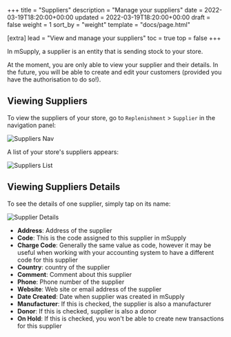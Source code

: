 +++
title = "Suppliers"
description = "Manage your suppliers"
date = 2022-03-19T18:20:00+00:00
updated = 2022-03-19T18:20:00+00:00
draft = false
weight = 1
sort_by = "weight"
template = "docs/page.html"

[extra]
lead = "View and manage your suppliers"
toc = true
top = false
+++

In mSupply, a supplier is an entity that is sending stock to your store. 

<div class="omsupdate">
At the moment, you are only able to view your supplier and their details. In the future, you will be able to create and edit your customers (provided you have the authorisation to do so!). 
</div>

## Viewing Suppliers

To view the suppliers of your store, go to `Replenishment` > `Supplier` in the navigation panel: 

![Suppliers Nav](/docs/replenishment/images/sup_gotosup.png)

A list of your store's suppliers appears: 

![Suppliers List](/docs/replenishment/images/sup_suplist.png)


## Viewing Suppliers Details

To see the details of one supplier, simply tap on its name: 

![Supplier Details](/docs/replenishment/images/sup_supdetails.png)

* **Address**: Address of the supplier
* **Code**: This is the code assigned to this supplier in mSupply
* **Charge Code**: Generally the same value as code, however it may be useful when working with your accounting system to have a different code for this supplier
* **Country**: country of the supplier
* **Comment**: Comment about this supplier
* **Phone**: Phone number of the supplier 
* **Website**: Web site or email address of the supplier
* **Date Created**: Date when supplier was created in mSupply
* **Manufacturer**: If this is checked, the supplier is also a manufacturer
* **Donor**: If this is checked, supplier is also a donor
* **On Hold**: If this is checked, you won't be able to create new transactions for this supplier